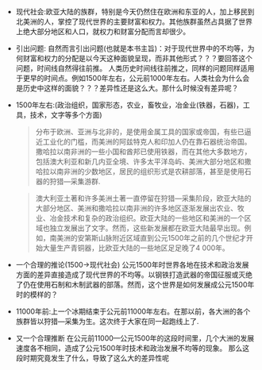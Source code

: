 - 现代社会:欧亚大陆的族群，特别是今天仍然住在欧洲和东亚的人，加上移民到北美洲的人，掌控了现代世界的主要财富和权力。其他族群虽然占具据了世界上绝大部分地区和人口，就权力和财富分配而言却很少。
- 引出问题:
  自然而言引出问题(也就是本书主旨)：对于现代世界中的不均等，为何财富和权力的分配是以今天这种面貌呈现，而非其他形式？？？要回答这个问题，时间线自然得往前推。
  人类历史时间线往前推之，同样的问题同样适用于更早的时间点。例如1500年左右，公元前1000年左右。人类社会为什么会是历史中这样的面貌？？？差异性还是这么大。那什么时候没有差异呢？
- 1500年左右:(政治组织，国家形态，农业，畜牧业，冶金业(铁器，石器)，工具，技术，文字等多个方面)
  >分布于欧洲、亚洲与北非的，是使用金属工具的国家或帝国，有些已逼近工业化的门槛，而美洲的阿兹特克人和印加人仍在靠石器统治帝国。撒哈拉以南非洲的一些小国和酋邦已使用铁器，而在其他大多数地方，包括澳大利亚和新几内亚全境、许多太平洋岛屿、美洲大部分地区和撒哈拉以南非洲的少数地区，居民的组织形式是农耕部落，甚至是使用石器的狩猎—采集游群.
  
  >澳大利亚土著和许多美洲土著一直停留在狩猎—采集阶段，欧亚大陆的大部分地区、美洲和撒哈拉以南非洲的许多地区逐渐发展出农业、牧业、冶金技术和复杂的政治组织。欧亚大陆的一些地区和美洲的一个区域也独立发展出了文字。然而，这些新发展都在欧亚大陆最早出现。例如，南美洲的安第斯山脉附近区域直到公元1500年之前的几个世纪才开始大量生产青铜器，比欧亚大陆的一些地区足足晚了4 000年。
- 一个合理的推论(1500->现代社会)
  公元1500年时世界各地在技术和政治发展方面的差异直接造成了现代世界的不均等。以钢铁打造武器的帝国征服或灭绝了仍在使用石制和木制武器的部落。然而，这个世界是如何发展成公元1500年时的模样的？
- 11000年前:上一个冰期结束于公元前11000年左右。在那以前，各大洲的各个族群皆以狩猎—采集为生。这次终于大家在同一起跑线上了.
- 又一个合理推断
  在公元前11000—公元1500年的这段时间里，几个大洲的发展速度各不相同，造成了公元1500年时技术和政治发展不均等的现象。
  那么这段时期究竟发生了什么，导致了这么大的差异性呢